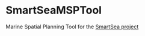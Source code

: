 # SmartSeaMSPTool
Marine Spatial Planning Tool for the <a href="http://smartsea.fmi.fi/">SmartSea project</a>
